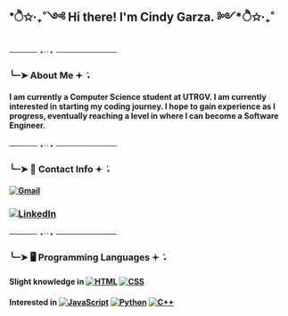 ## *ੈ✩‧₊˚༺ Hi there! I'm Cindy Garza. ༻*ੈ✩‧₊˚

───── ⋆⋅⋅⋆ ───────────

### ╰┈➤ About Me 𖥔 ݁ ˖
#### I am currently a Computer Science student at UTRGV. I am currently interested in starting my coding journey. I hope to gain experience as I progress, eventually reaching a level in where I can become a Software Engineer. 


───── ⋆⋅⋅⋆ ───────────

###  ╰┈➤ 📩 Contact Info 𖥔 ݁ ˖
#### [![Gmail](https://img.shields.io/badge/Gmail-D14836?logo=gmail&logoColor=white)](mailto:cgrdz10@gmail.com)
### [![LinkedIn](https://custom-icon-badges.demolab.com/badge/LinkedIn-0A66C2?logo=linkedin-white&logoColor=fff)](www.linkedin.com/in/cindy-garza-2007-)


───── ⋆⋅⋅⋆ ───────────

### ╰┈➤ 🖥️ Programming Languages 𖥔 ݁ ˖

#### Slight knowledge in [![HTML](https://img.shields.io/badge/HTML-%23E34F26.svg?logo=html5&logoColor=white)](#) [![CSS](https://img.shields.io/badge/CSS-639?logo=css&logoColor=fff)](#)
#### Interested in [![JavaScript](https://img.shields.io/badge/JavaScript-F7DF1E?logo=javascript&logoColor=000)](#) [![Python](https://img.shields.io/badge/Python-3776AB?logo=python&logoColor=fff)](#) [![C++](https://img.shields.io/badge/C++-%2300599C.svg?logo=c%2B%2B&logoColor=white)](#) 





